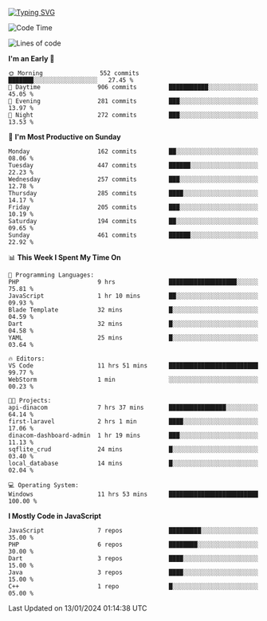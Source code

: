 [![Typing SVG](https://readme-typing-svg.herokuapp.com?font=Fira+Code&pause=1000&color=F7F7F7&random=false&width=435&lines=Hi+%F0%9F%91%8B%2C+I'm+Rafiu+Sidqi;I+Love+React+%F0%9F%98%8D)](https://git.io/typing-svg)
<!--START_SECTION:waka-->
![Code Time](http://img.shields.io/badge/Code%20Time-78%20hrs%206%20mins-blue)

![Lines of code](https://img.shields.io/badge/From%20Hello%20World%20I%27ve%20Written-507.1%20thousand%20lines%20of%20code-blue)

**I'm an Early 🐤** 

```text
🌞 Morning                552 commits         ███████░░░░░░░░░░░░░░░░░░   27.45 % 
🌆 Daytime                906 commits         ███████████░░░░░░░░░░░░░░   45.05 % 
🌃 Evening                281 commits         ███░░░░░░░░░░░░░░░░░░░░░░   13.97 % 
🌙 Night                  272 commits         ███░░░░░░░░░░░░░░░░░░░░░░   13.53 % 
```
📅 **I'm Most Productive on Sunday** 

```text
Monday                   162 commits         ██░░░░░░░░░░░░░░░░░░░░░░░   08.06 % 
Tuesday                  447 commits         ██████░░░░░░░░░░░░░░░░░░░   22.23 % 
Wednesday                257 commits         ███░░░░░░░░░░░░░░░░░░░░░░   12.78 % 
Thursday                 285 commits         ████░░░░░░░░░░░░░░░░░░░░░   14.17 % 
Friday                   205 commits         ███░░░░░░░░░░░░░░░░░░░░░░   10.19 % 
Saturday                 194 commits         ██░░░░░░░░░░░░░░░░░░░░░░░   09.65 % 
Sunday                   461 commits         ██████░░░░░░░░░░░░░░░░░░░   22.92 % 
```


📊 **This Week I Spent My Time On** 

```text
💬 Programming Languages: 
PHP                      9 hrs               ███████████████████░░░░░░   75.81 % 
JavaScript               1 hr 10 mins        ██░░░░░░░░░░░░░░░░░░░░░░░   09.93 % 
Blade Template           32 mins             █░░░░░░░░░░░░░░░░░░░░░░░░   04.59 % 
Dart                     32 mins             █░░░░░░░░░░░░░░░░░░░░░░░░   04.58 % 
YAML                     25 mins             █░░░░░░░░░░░░░░░░░░░░░░░░   03.64 % 

🔥 Editors: 
VS Code                  11 hrs 51 mins      █████████████████████████   99.77 % 
WebStorm                 1 min               ░░░░░░░░░░░░░░░░░░░░░░░░░   00.23 % 

🐱‍💻 Projects: 
api-dinacom              7 hrs 37 mins       ████████████████░░░░░░░░░   64.14 % 
first-laravel            2 hrs 1 min         ████░░░░░░░░░░░░░░░░░░░░░   17.06 % 
dinacom-dashboard-admin  1 hr 19 mins        ███░░░░░░░░░░░░░░░░░░░░░░   11.13 % 
sqflite_crud             24 mins             █░░░░░░░░░░░░░░░░░░░░░░░░   03.40 % 
local_database           14 mins             █░░░░░░░░░░░░░░░░░░░░░░░░   02.04 % 

💻 Operating System: 
Windows                  11 hrs 53 mins      █████████████████████████   100.00 % 
```

**I Mostly Code in JavaScript** 

```text
JavaScript               7 repos             █████████░░░░░░░░░░░░░░░░   35.00 % 
PHP                      6 repos             ████████░░░░░░░░░░░░░░░░░   30.00 % 
Dart                     3 repos             ████░░░░░░░░░░░░░░░░░░░░░   15.00 % 
Java                     3 repos             ████░░░░░░░░░░░░░░░░░░░░░   15.00 % 
C++                      1 repo              █░░░░░░░░░░░░░░░░░░░░░░░░   05.00 % 
```




 Last Updated on 13/01/2024 01:14:38 UTC
<!--END_SECTION:waka-->
